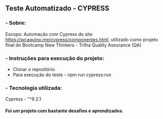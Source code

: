 ## Teste Automatizado - CYPRESS 

### - Sobre:
Escopo: Automação com Cypress do site https://wcaquino.me/cypress/componentes.html, utilizado como projeto final do Bootcamp New Thinkers - Trilha Quality Assurance (QA)

### - Instruções para execução do projeto:
- Clonar o repositório
- Para execução do teste - npm run cypress:run


### - Tecnologia utilizada:
Cypress - "^9.2.1 


#### Foi um projeto com bastante desafios e aprendizados.
